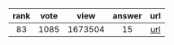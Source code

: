 
| rank | vote | view | answer | url |
|:-:|:-:|:-:|:-:|:-:|
|83|1085|1673504|15| [url](http://stackoverflow.com/questions/402504/how-to-determine-a-python-variables-type) |
